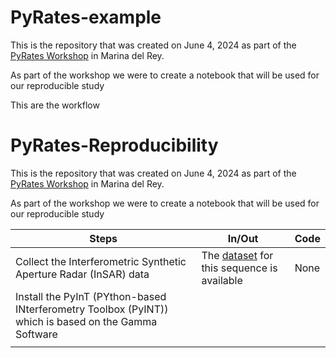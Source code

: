# PyRates-example

This is the repository that was created on June 4, 2024 as part of the [PyRates Workshop](https://linked.earth/FROGS) in Marina del Rey.

As part of the workshop we were to create a notebook that will be used for our reproducible study


This are the workflow

# PyRates-Reproducibility

This is the repository that was created on June 4, 2024 as part of the [PyRates Workshop](https://linked.earth/FROGS) in Marina del Rey.

As part of the workshop we were to create a notebook that will be used for our reproducible study

| Steps | In/Out | Code |
|-------|--------|------|
|  Collect the Interferometric Synthetic Aperture Radar (InSAR) data  |The [dataset](https://doi.org/10.5281/zenodo.8426729) for this sequence is available |   None  |
| Install the PyInT (PYthon-based INterferometry Toolbox (PyINT)) which is based on the Gamma Software      |        |      |
|       |        |      |
